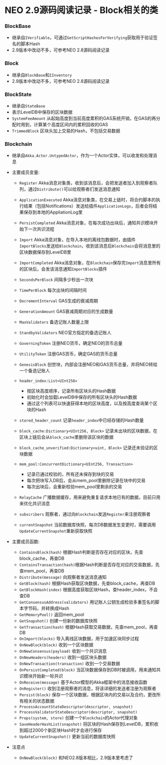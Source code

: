 # NEO 2.9源码阅读记录 - Block相关的类
### BlockBase
* 继承自`IVerifiable`，可通过`GetScriptHashesForVerifying`获取用于验证签名的脚本Hash
* 2.9版本中改动不多，可参考NEO 2.8源码阅读记录

### Block
* 继承自`BlockBase`和`IInventory`
* 2.9版本中改动不多，可参考NEO 2.8源码阅读记录

### BlockState
* 继承自`StateBase`
* 表示LevelDB中保存的区块数据
* `SystemFeeAmount` 从起始高度到当前高度累积的GAS系统开销，在GAS的再分配时用到，计算某个高度区间内的累积回收的GAS
* `TrimmedBlock` 区块头加上交易的Hash，不包括交易数据

### Blockchain
* 继承自`Akka.Actor.UntypedActor`，作为一个Actor实体，可以收发和处理消息
* 主要成员变量:
  * `Register` Akka消息对象类，收到该消息后，会把发送者加入到观察者队列，通过`Distribute()`可以给观察者们发送消息通知
  * `ApplicationExecuted` Akka消息对象类，在交易上链时，将合约脚本的执行结果（包括Notifications）发送给插件`ApplicationLogs`，后者会将结果保存到本地的AppliationLog里
  * `PersistCompleted` Akka消息对象，在每次成功出块后，通知共识模块开始下一次共识流程
  * `Import` Akka消息对象，在导入本地的离线包数据时，由插件`ImportBlocks`发送给`Blockchain`，收到该消息后`Blockchain`会将消息里的区块数据保存到LevelDB里
  * `ImportCompleted` Akka消息对象，在`Blockchain`保存完`Import`消息里所有的区块后，会发该消息通知`ImportBlocks`插件

  * `SecondsPerBlock` 间隔多少秒出一次块
  * `TimePerBlock` 每次出块的间隔时间

  * `DecrementInterval` GAS生成的衰减周期
  * `GenerationAmount` GAS衰减周期对应的生成数量

  * `MaxValidators` 备选记账人数量上限
  * `StandbyValidators` NEO官方指定的备选记账人

  * `GoverningToken` 注册NEO货币，确定NEO的货币总量
  * `UtilityToken` 注册GAS货币，确定GAS的货币总量
  * `GenesisBlock` 创世块，内部会注册NEO和GAS货币总量，并将NEO转给一个备选记账人

  * `header_index:List<UInt256>` 	
    * 按区块高度顺序，记录所有区块头的Hash数据
    * 初始化时会加载LevelDB中保存的所有区块头的Hash数据
    * 通过这个列表可以快速获得本地的区块高度，以及按高度查询某个区块的Hash
  * `stored_header_count` 记录`header_index`中已经存储的Hash数量

  * `block_cache:Dictionary<UInt256, Block>` 记录未出块的区块数据，在区块上链后会从`block_cache`里删除该区块的数据
  * `block_cache_unverified:Dictionary<uint, Block>` 记录还未验证的区块数据
  * `mem_pool:ConcurrentDictionary<UInt256, Transaction>`
    * 记录已通过校验的，所有还未保存到块的交易
    * 每次把块写入DB后，会从mem_pool里删除记录在块中的交易
    * 每次出块后，会重新校验mem_pool里剩余的交易

  * `RelayCache` 广播数据缓存，用来避免重复请求本地已有的数据，目前只用来优化共识消息
  * `subscribers` 观察者，通过向`Blockchain`发送`Register`来注册观察者
  * `currentSnapshot` 当前数据库快照，每次DB数据发生变更时，需要调用`UpdateCurrentSnapshot`重新获取快照

* 主要成员函数:
  * `ContainsBlock(hash)` 根据Hash判断是否存在对应的区块，先查block_cache，再查DB
  * `ContainsTransaction(hash)`根据Hash判断是否存在对应的交易数据，先查mem_pool，再查DB
  * `Distribute(message)` 向观察者发送消息通知
  * `GetBlock(hash)` 根据Hash获取区块数据，先查block_cache，再查DB
  * `GetBlockHash(index)` 根据高度获取区块Hash，查header_index，不会查DB
  * `GetConsensusAddress(validators)` 用记账人公钥生成检验多重签名的脚本字节码，并转换成Hash
  * `GetMemoryPool()` 返回mem_pool
  * `GetSnapshot()` 创建一份新的数据库快照
  * `GetTransaction(hash)` 根据Hash获取交易数据，先查mem_pool，再查DB
  * `OnImport(blocks)` 导入离线区块数据，用于加速区块同步过程
  * `OnNewBlock(block)` 收到一个区块数据
  * `OnNewConsensus(payload)` 收到一个共识消息
  * `OnNewHeaders(headers)` 收到一组区块头数据
  * `OnNewTransaction(transaction)` 收到一个交易数据
  * `OnPersistCompleted(block)` 当区块数据保存到DB时被调用，用来通知共识模块开始新一轮共识
  * `OnReceive(message)` 基于Actor模型的Akka框架中的消息接收函数
  * `OnRegister()` 收到注册观察者的消息，将该详细的发送者注册为观察者
  * `Persist(block)` 保存一个区块数据，根据区块内的交易以及合约，更改所有相关的状态数据
  * `ProcessAccountStateDescriptor(descriptor, snapshot)`
  * `ProcessValidatorStateDescriptor(descriptor, snapshot)`
  * `Props(system, store)` 创建一个`Blockchain`的Actor代理对象
  * `SaveHeaderHashList(snapshot)` 将区块的Hash保存到LevelDB，累积收到超过2000个新区块Hash时才会进行保存
  * `UpdateCurrentSnapshot()` 更新当前的数据库快照

* 注意点
  * `OnNewBlock(block)` 和NEO2.8版本相比，2.9版本里考虑了